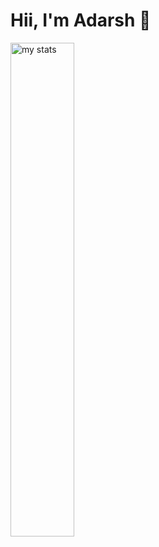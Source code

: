 # Hii, I'm Adarsh 👋


<img alt = "my stats" align = "left" width = "45%" src ="https://github-readme-stats.vercel.app/api?username=Adarsh-Chaubey03"/>
